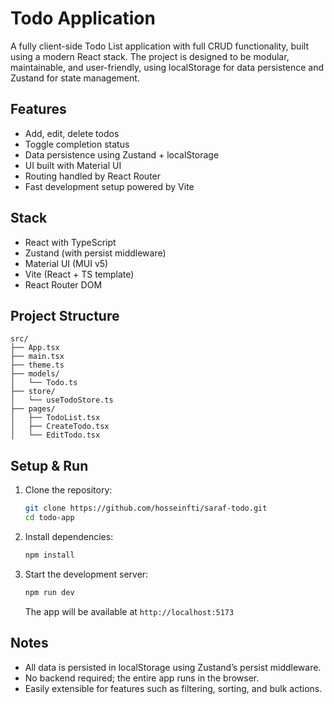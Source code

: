 # Todo Application

A fully client-side Todo List application with full CRUD functionality, built using a modern React stack. The project is designed to be modular, maintainable, and user-friendly, using localStorage for data persistence and Zustand for state management.

## Features

- Add, edit, delete todos
- Toggle completion status
- Data persistence using Zustand + localStorage
- UI built with Material UI
- Routing handled by React Router
- Fast development setup powered by Vite

## Stack

- React with TypeScript
- Zustand (with persist middleware)
- Material UI (MUI v5)
- Vite (React + TS template)
- React Router DOM

## Project Structure

```
src/
├── App.tsx
├── main.tsx
├── theme.ts
├── models/
│   └── Todo.ts
├── store/
│   └── useTodoStore.ts
├── pages/
│   ├── TodoList.tsx
│   ├── CreateTodo.tsx
│   └── EditTodo.tsx
```

## Setup & Run

1. Clone the repository:

   ```bash
   git clone https://github.com/hosseinfti/saraf-todo.git
   cd todo-app
   ```

2. Install dependencies:

   ```bash
   npm install
   ```

3. Start the development server:

   ```bash
   npm run dev
   ```

   The app will be available at `http://localhost:5173`

## Notes

- All data is persisted in localStorage using Zustand’s persist middleware.
- No backend required; the entire app runs in the browser.
- Easily extensible for features such as filtering, sorting, and bulk actions.

